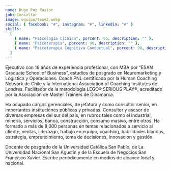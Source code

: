 ```yaml
---
name: Hugo Paz Pastor
job: Consultor
image: equipo/team2.webp
social: { facebook: "#", instagram: "#", linkedin: "#" }
skills:
  [
    { name: "Psicología Clínica", porcent: 95, description: "" },
    { name: "Psicoterapia", porcent: 90, description: "" },
    { name: "Psicoterapia Cognitiva Conductual", porcent: 90, description: "" },
  ]
---
```


<div class="font-light tracking-wider columns-1 md:columns-2 text-zinc-700">
<p class="mb-4 capital-letter">Ejecutivo con 16 años de experiencia profesional, con MBA por “ESAN Graduate School of Business”, estudios de posgrado en Neuromarketing y Logística y Operaciones. Coach PNL certificado por la Human Coaching Network de Chile y la International Association of Coaching Institutes de Londres. Facilitador de la metodología LEGO® SERIOUS PLAY®, acreditado por la Asociación de Master Trainers de Dinamarca.</p>
<p class="mb-4">Ha ocupado cargos gerenciales, de jefatura y como consultor senior, en importantes instituciones públicas y privadas. Consultor y asesor de diversas empresas del sur del país, en rubros tales como el industrial, minería, servicios, banca, construcción, consumo masivo, entre otros. Ha formado a más de 8,000 personas en temas relacionados a servicio al cliente, ventas, liderazgo, trabajo en equipo, coaching, habilidades blandas, estrategia, emprendimiento, toma de decisiones, innovación y gestión.</p>
<p class="mb-4">Docente de posgrado de la Universidad Católica San Pablo, de La Universidad Nacional San Agustín y de la Escuela de Negocios San Francisco Xavier. Escribe periódicamente en medios de alcance local y nacional.</p>
</div>
